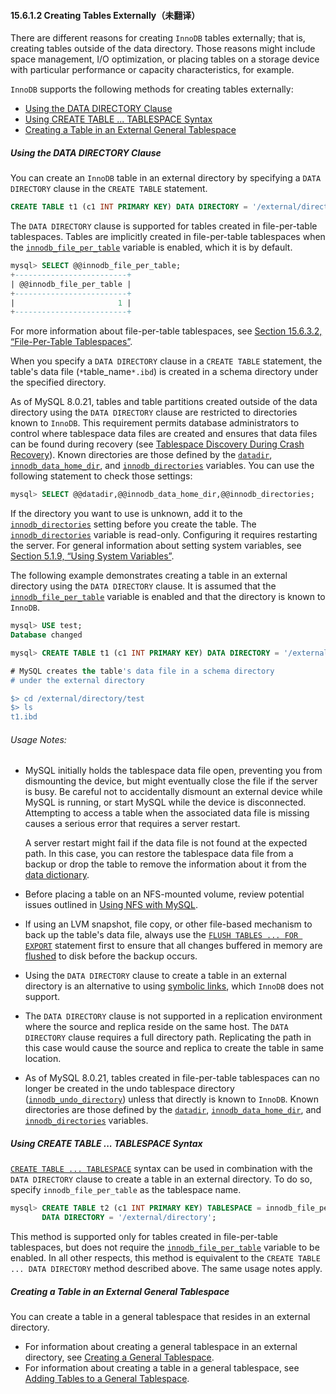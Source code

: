 #### 15.6.1.2 Creating Tables Externally（未翻译）

There are different reasons for creating `InnoDB` tables externally; that is, creating tables outside of the data directory. Those reasons might include space management, I/O optimization, or placing tables on a storage device with particular performance or capacity characteristics, for example.

`InnoDB` supports the following methods for creating tables externally:

- [Using the DATA DIRECTORY Clause](https://dev.mysql.com/doc/refman/8.0/en/innodb-create-table-external.html#innodb-create-table-external-data-directory)
- [Using CREATE TABLE ... TABLESPACE Syntax](https://dev.mysql.com/doc/refman/8.0/en/innodb-create-table-external.html#innodb-create-table-external-tablespace-syntax)
- [Creating a Table in an External General Tablespace](https://dev.mysql.com/doc/refman/8.0/en/innodb-create-table-external.html#innodb-create-table-external-tablespace)

##### Using the DATA DIRECTORY Clause

You can create an `InnoDB` table in an external directory by specifying a `DATA DIRECTORY` clause in the `CREATE TABLE` statement.

```sql
CREATE TABLE t1 (c1 INT PRIMARY KEY) DATA DIRECTORY = '/external/directory';
```

The `DATA DIRECTORY` clause is supported for tables created in file-per-table tablespaces. Tables are implicitly created in file-per-table tablespaces when the [`innodb_file_per_table`](https://dev.mysql.com/doc/refman/8.0/en/innodb-parameters.html#sysvar_innodb_file_per_table) variable is enabled, which it is by default.

```sql
mysql> SELECT @@innodb_file_per_table;
+-------------------------+
| @@innodb_file_per_table |
+-------------------------+
|                       1 |
+-------------------------+
```

For more information about file-per-table tablespaces, see [Section 15.6.3.2, “File-Per-Table Tablespaces”](https://dev.mysql.com/doc/refman/8.0/en/innodb-file-per-table-tablespaces.html).

When you specify a `DATA DIRECTORY` clause in a `CREATE TABLE` statement, the table's data file (`*`table_name`*.ibd`) is created in a schema directory under the specified directory.

As of MySQL 8.0.21, tables and table partitions created outside of the data directory using the `DATA DIRECTORY` clause are restricted to directories known to `InnoDB`. This requirement permits database administrators to control where tablespace data files are created and ensures that data files can be found during recovery (see [Tablespace Discovery During Crash Recovery](https://dev.mysql.com/doc/refman/8.0/en/innodb-recovery.html#innodb-recovery-tablespace-discovery)). Known directories are those defined by the [`datadir`](https://dev.mysql.com/doc/refman/8.0/en/server-system-variables.html#sysvar_datadir), [`innodb_data_home_dir`](https://dev.mysql.com/doc/refman/8.0/en/innodb-parameters.html#sysvar_innodb_data_home_dir), and [`innodb_directories`](https://dev.mysql.com/doc/refman/8.0/en/innodb-parameters.html#sysvar_innodb_directories) variables. You can use the following statement to check those settings:

```sql
mysql> SELECT @@datadir,@@innodb_data_home_dir,@@innodb_directories;
```

If the directory you want to use is unknown, add it to the [`innodb_directories`](https://dev.mysql.com/doc/refman/8.0/en/innodb-parameters.html#sysvar_innodb_directories) setting before you create the table. The [`innodb_directories`](https://dev.mysql.com/doc/refman/8.0/en/innodb-parameters.html#sysvar_innodb_directories) variable is read-only. Configuring it requires restarting the server. For general information about setting system variables, see [Section 5.1.9, “Using System Variables”](https://dev.mysql.com/doc/refman/8.0/en/using-system-variables.html).

The following example demonstrates creating a table in an external directory using the `DATA DIRECTORY` clause. It is assumed that the [`innodb_file_per_table`](https://dev.mysql.com/doc/refman/8.0/en/innodb-parameters.html#sysvar_innodb_file_per_table) variable is enabled and that the directory is known to `InnoDB`.

```sql
mysql> USE test;
Database changed

mysql> CREATE TABLE t1 (c1 INT PRIMARY KEY) DATA DIRECTORY = '/external/directory';

# MySQL creates the table's data file in a schema directory
# under the external directory

$> cd /external/directory/test
$> ls
t1.ibd
```

###### Usage Notes:

- MySQL initially holds the tablespace data file open, preventing you from dismounting the device, but might eventually close the file if the server is busy. Be careful not to accidentally dismount an external device while MySQL is running, or start MySQL while the device is disconnected. Attempting to access a table when the associated data file is missing causes a serious error that requires a server restart.

  A server restart might fail if the data file is not found at the expected path. In this case, you can restore the tablespace data file from a backup or drop the table to remove the information about it from the [data dictionary](https://dev.mysql.com/doc/refman/8.0/en/glossary.html#glos_data_dictionary).

- Before placing a table on an NFS-mounted volume, review potential issues outlined in [Using NFS with MySQL](https://dev.mysql.com/doc/refman/8.0/en/disk-issues.html#disk-issues-nfs).

- If using an LVM snapshot, file copy, or other file-based mechanism to back up the table's data file, always use the [`FLUSH TABLES ... FOR EXPORT`](https://dev.mysql.com/doc/refman/8.0/en/flush.html#flush-tables-for-export-with-list) statement first to ensure that all changes buffered in memory are [flushed](https://dev.mysql.com/doc/refman/8.0/en/glossary.html#glos_flush) to disk before the backup occurs.

- Using the `DATA DIRECTORY` clause to create a table in an external directory is an alternative to using [symbolic links](https://dev.mysql.com/doc/refman/8.0/en/symbolic-links.html), which `InnoDB` does not support.

- The `DATA DIRECTORY` clause is not supported in a replication environment where the source and replica reside on the same host. The `DATA DIRECTORY` clause requires a full directory path. Replicating the path in this case would cause the source and replica to create the table in same location.

- As of MySQL 8.0.21, tables created in file-per-table tablespaces can no longer be created in the undo tablespace directory ([`innodb_undo_directory`](https://dev.mysql.com/doc/refman/8.0/en/innodb-parameters.html#sysvar_innodb_undo_directory)) unless that directly is known to `InnoDB`. Known directories are those defined by the [`datadir`](https://dev.mysql.com/doc/refman/8.0/en/server-system-variables.html#sysvar_datadir), [`innodb_data_home_dir`](https://dev.mysql.com/doc/refman/8.0/en/innodb-parameters.html#sysvar_innodb_data_home_dir), and [`innodb_directories`](https://dev.mysql.com/doc/refman/8.0/en/innodb-parameters.html#sysvar_innodb_directories) variables.

##### Using CREATE TABLE ... TABLESPACE Syntax

[`CREATE TABLE ... TABLESPACE`](https://dev.mysql.com/doc/refman/8.0/en/create-table.html) syntax can be used in combination with the `DATA DIRECTORY` clause to create a table in an external directory. To do so, specify `innodb_file_per_table` as the tablespace name.

```sql
mysql> CREATE TABLE t2 (c1 INT PRIMARY KEY) TABLESPACE = innodb_file_per_table
       DATA DIRECTORY = '/external/directory';
```

This method is supported only for tables created in file-per-table tablespaces, but does not require the [`innodb_file_per_table`](https://dev.mysql.com/doc/refman/8.0/en/innodb-parameters.html#sysvar_innodb_file_per_table) variable to be enabled. In all other respects, this method is equivalent to the `CREATE TABLE ... DATA DIRECTORY` method described above. The same usage notes apply.

##### Creating a Table in an External General Tablespace

You can create a table in a general tablespace that resides in an external directory.

- For information about creating a general tablespace in an external directory, see [Creating a General Tablespace](https://dev.mysql.com/doc/refman/8.0/en/general-tablespaces.html#general-tablespaces-creating).
- For information about creating a table in a general tablespace, see [Adding Tables to a General Tablespace](https://dev.mysql.com/doc/refman/8.0/en/general-tablespaces.html#general-tablespaces-adding-tables).